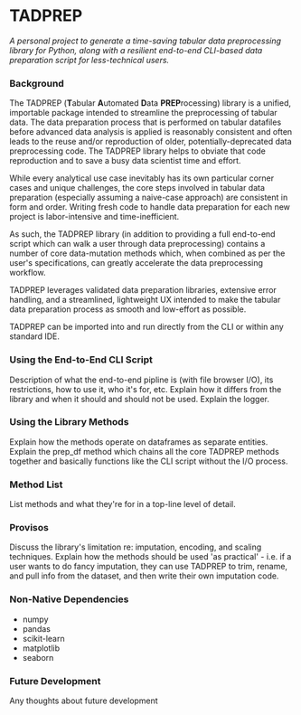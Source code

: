 # TADPREP
*A personal project to generate a time-saving tabular data preprocessing library for Python, along with a resilient 
end-to-end CLI-based data preparation script for less-technical users.*

### Background
The TADPREP (**T**abular **A**utomated **D**ata **PREP**rocessing) library is a unified, importable package 
intended to streamline the preprocessing of tabular data. The data preparation process that is performed on tabular 
datafiles before advanced data analysis is applied is reasonably consistent and often leads to the reuse and/or 
reproduction of older, potentially-deprecated data preprocessing code. The TADPREP library helps to obviate that 
code reproduction and to save a busy data scientist time and effort.

While every analytical use case inevitably has its own particular corner cases and unique challenges, the core steps 
involved in tabular data preparation (especially assuming a naive-case approach) are consistent in form and order.
Writing fresh code to handle data preparation for each new project is labor-intensive and time-inefficient. 

As such, the TADPREP library (in addition to providing a full end-to-end script which can walk a user through data 
preprocessing) contains a number of core data-mutation methods which, when combined as per the user's specifications, 
can greatly accelerate the data preprocessing workflow.

TADPREP leverages validated data preparation libraries, extensive error handling, and a streamlined, lightweight UX 
intended to make the tabular data preparation process as smooth and low-effort as possible.

TADPREP can be imported into and run directly from the CLI or within any standard IDE.

### Using the End-to-End CLI Script
Description of what the end-to-end pipline is (with file browser I/O), its restrictions, how to use it, who it's for, 
etc. Explain how it differs from the library and when it should and should not be used. Explain the logger.

### Using the Library Methods
Explain how the methods operate on dataframes as separate entities. Explain the prep_df method which chains all the 
core TADPREP methods together and basically functions like the CLI script without the I/O process.

### Method List
List methods and what they're for in a top-line level of detail.

### Provisos
Discuss the library's limitation re: imputation, encoding, and scaling techniques. Explain how the methods should be
used 'as practical' - i.e. if a user wants to do fancy imputation, they can use TADPREP to trim, rename, and pull info
from the dataset, and then write their own imputation code.

### Non-Native Dependencies
- numpy
- pandas
- scikit-learn
- matplotlib
- seaborn

### Future Development
Any thoughts about future development
